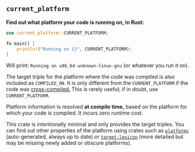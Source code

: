 ## `current_platform`

**Find out what platform your code is running on, in Rust:**

```rust
use current_platform::CURRENT_PLATFORM;

fn main() {
    println!("Running on {}", CURRENT_PLATFORM);
}
```

Will print: `Running on x86_64-unknown-linux-gnu` (or whatever you run it on).

The target triple for the platform where the code was compiled is also included
as `COMPILED_ON`. It is only different from the `CURRENT_PLATFORM` if the code
was [cross-compiled.](https://en.wikipedia.org/wiki/Cross_compiler)
This is rarely useful; if in doubt, use `CURRENT_PLATFORM`.

Platform information is resolved **at compile time,**
based on the platform for which your code is compiled.
It incurs zero runtime cost.

This crate is intentionally minimal and only provides the target triples.
You can find out other properties of the platform using crates such as
[`platforms`](https://docs.rs/platforms/latest/platforms/)
 (auto-generated, always up to date) or
[`target-lexicon`](https://docs.rs/target-lexicon/latest/target_lexicon/)
(more detailed but may be missing newly added or obscure platforms).